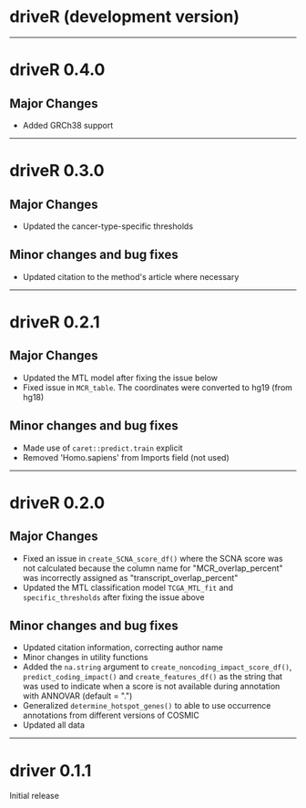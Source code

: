 # driveR (development version)

***

# driveR 0.4.0

## Major Changes
- Added GRCh38 support

***

# driveR 0.3.0

## Major Changes
- Updated the cancer-type-specific thresholds

## Minor changes and bug fixes
- Updated citation to the method's article where necessary

***

# driveR 0.2.1

## Major Changes

- Updated the MTL model after fixing the issue below
- Fixed issue in `MCR_table`. The coordinates were converted to hg19 (from hg18)

## Minor changes and bug fixes

- Made use of `caret::predict.train` explicit
- Removed 'Homo.sapiens' from Imports field (not used)

***

# driveR 0.2.0

## Major Changes

- Fixed an issue in `create_SCNA_score_df()` where the SCNA score was not calculated because the column name for "MCR_overlap_percent" was incorrectly assigned as "transcript_overlap_percent"
- Updated the MTL classification model `TCGA_MTL_fit` and `specific_thresholds` after fixing the issue above

## Minor changes and bug fixes

- Updated citation information, correcting author name
- Minor changes in utility functions
- Added the `na.string` argument to `create_noncoding_impact_score_df()`, `predict_coding_impact()` and `create_features_df()` as the string that was used to indicate when a score is not available during annotation with ANNOVAR (default = ".")
- Generalized `determine_hotspot_genes()` to able to use occurrence annotations from different versions of COSMIC 
- Updated all data

***

# driver 0.1.1

Initial release
